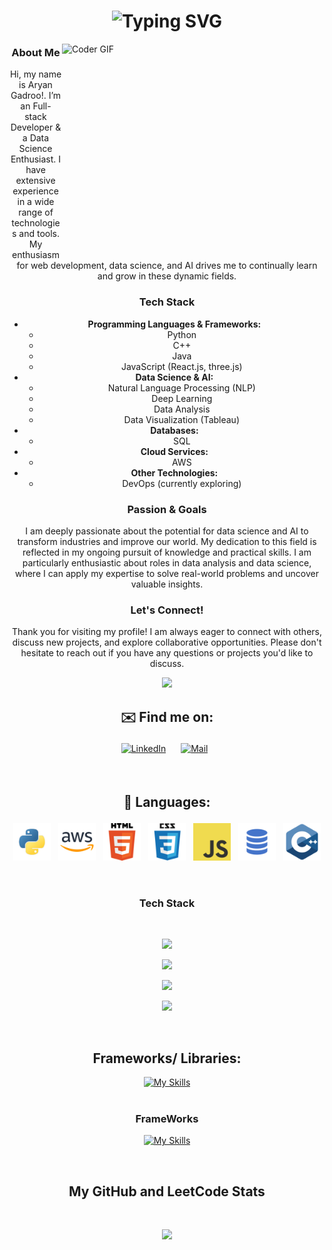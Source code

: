 <h1 align="center"><img src="https://readme-typing-svg.herokuapp.com?font=Fira+Code&pause=1000&random=false&width=435&lines=Break+your+limits)" alt="Typing SVG" />
</h1>

<img align="right" src="https://media4.giphy.com/media/v1.Y2lkPTc5MGI3NjExbGZnZnllenJwOGtxdXJkMWN0aWlzYnlrMnM5Y2UyNTNtOXcxdWltdyZlcD12MV9naWZzX3NlYXJjaCZjdD1n/bGgsc5mWoryfgKBx1u/giphy.webp" alt="Coder GIF" width="420" height="330">

<div align="center">

### About Me

Hi, my name is Aryan Gadroo!. I’m an Full-stack Developer & a Data Science Enthusiast.
I have extensive experience in a wide range of technologies and tools. My enthusiasm for web development, data science, and AI drives me to continually learn and grow in these dynamic fields.

### Tech Stack

- **Programming Languages & Frameworks:**
  - Python 
  - C++
  - Java
  - JavaScript (React.js, three.js)
- **Data Science & AI:**
  - Natural Language Processing (NLP)
  - Deep Learning
  - Data Analysis
  - Data Visualization (Tableau)
- **Databases:**
  - SQL
- **Cloud Services:**
  - AWS
- **Other Technologies:**
  - DevOps (currently exploring)

### Passion & Goals

I am deeply passionate about the potential for data science and AI to transform industries and improve our world. My dedication to this field is reflected in my ongoing pursuit of knowledge and practical skills. I am particularly enthusiastic about roles in data analysis and data science, where I can apply my expertise to solve real-world problems and uncover valuable insights.

### Let's Connect!

Thank you for visiting my profile! I am always eager to connect with others, discuss new projects, and explore collaborative opportunities. Please don't hesitate to reach out if you have any questions or projects you'd like to discuss.


![](https://komarev.com/ghpvc/?username=gadroo)
## ✉️ Find me on:

<p align="center">
 <a href="https://www.linkedin.com/in/aryan-gadroo/" target="_blank" rel="noopener noreferrer"> <img src="https://github.com/adityagoel28/adityagoel28/assets/67872867/91aead83-d5b5-4fcc-b53c-878c1b942a3e" alt="LinkedIn" height="40" style="vertical-align:top; margin:4px;"></a> &nbsp;&nbsp;
 <a href="mailto:aryang21100@iiitnr.edu.in"> <img src="https://github.com/adityagoel28/adityagoel28/assets/67872867/7549da4a-74f6-4c99-81f8-bb7a8b6e8ef1" alt="Mail" height="40" style="vertical-align:top; margin:4px"></a>&nbsp;&nbsp;
</p>

<br />

## 🧰 Languages:
<p align="center">
 <img src="https://raw.githubusercontent.com/github/explore/80688e429a7d4ef2fca1e82350fe8e3517d3494d/topics/python/python.png" alt="Python" height="60" style="vertical-align:top; margin:4px">
 <img src="https://raw.githubusercontent.com/github/explore/80688e429a7d4ef2fca1e82350fe8e3517d3494d/topics/aws/aws.png" alt="AWS" height="60" style="vertical-align:top; margin:4px">
 <img src="https://raw.githubusercontent.com/github/explore/80688e429a7d4ef2fca1e82350fe8e3517d3494d/topics/html/html.png" alt="HTML5" height="60" style="vertical-align:top; margin:4px">
 <img src="https://raw.githubusercontent.com/github/explore/80688e429a7d4ef2fca1e82350fe8e3517d3494d/topics/css/css.png" alt="CSS3" height="60" style="vertical-align:top; margin:4px">
 <img src="https://raw.githubusercontent.com/github/explore/80688e429a7d4ef2fca1e82350fe8e3517d3494d/topics/javascript/javascript.png" alt="Javascript" height="60" style="vertical-align:top; margin:4px">
 <img src="https://raw.githubusercontent.com/github/explore/80688e429a7d4ef2fca1e82350fe8e3517d3494d/topics/sql/sql.png" alt="MySQL" height="60" style="vertical-align:top; margin:4px">
 <img src="https://raw.githubusercontent.com/github/explore/80688e429a7d4ef2fca1e82350fe8e3517d3494d/topics/cpp/cpp.png" alt="C++" height="60" style="vertical-align:top; margin:4px">
</p>
<br />

<h3 align="center"><strong>Tech Stack</strong></h3>

<br>

<p align="center">
  <a href="https://skillicons.dev">
    <img src="https://skillicons.dev/icons?i=javascript,typescript,python,java" />
  </a>
</p>
<p align="center">
  <a href="https://skillicons.dev">
    <img src="https://skillicons.dev/icons?i=next,react,express,tailwind,nodejs,bootstrap" />
  </a>
</p>
<p align="center">
  <a href="https://skillicons.dev">
    <img src="https://skillicons.dev/icons?i=git,github,gcp,docker,aws,figma,netlify" />
  </a>
</p>
<p align="center">
  <a href="https://skillicons.dev">
    <img src="https://skillicons.dev/icons?i=heroku,firebase,vercel,mysql,mongo,linux" />
  </a>
</p>

<br>



## Frameworks/ Libraries:
[![My Skills](https://skillicons.dev/icons?i=py,c,cpp,django,mysql,opencv,r,selenium,fastapi,flask,git,github,graphql,html,css,jquery,latex,matlab,mongodb&perline=7)](https://skillicons.dev)
<br>
<br>

### FrameWorks
[![My Skills](https://skillicons.dev/icons?i=anaconda,aws,azure,firebase,gcp,linux,notion,obsidian,ps,ai,powershell,sklearn,tensorflow,vscode&perline=7)](https://skillicons.dev)

<br />

## My GitHub and LeetCode Stats
<br />

<p float="left">
 <!-- ![GitHub stats](https://github-readme-stats.vercel.app/api?username=kyom&show_icons=true&theme=tokyonight) 
 ![image](https://leetcard.jacoblin.cool/kyom?theme=dark&font=Nova%20Flat) -->

 <!-- <img src="https://github-readme-stats-lzzgs.vercel.app/api?username=kyom&show_icons=true&theme=tokyonight" /> -->

 <img src="https://leetcard.jacoblin.cool/kyom?theme=dark&font=Nova%20Flat" />
</p>

<!-- ![Top Langs](https://github-readme-stats-lzzgs.vercel.app/api/top-langs/?username=kyom&theme=tokyonight) -->
